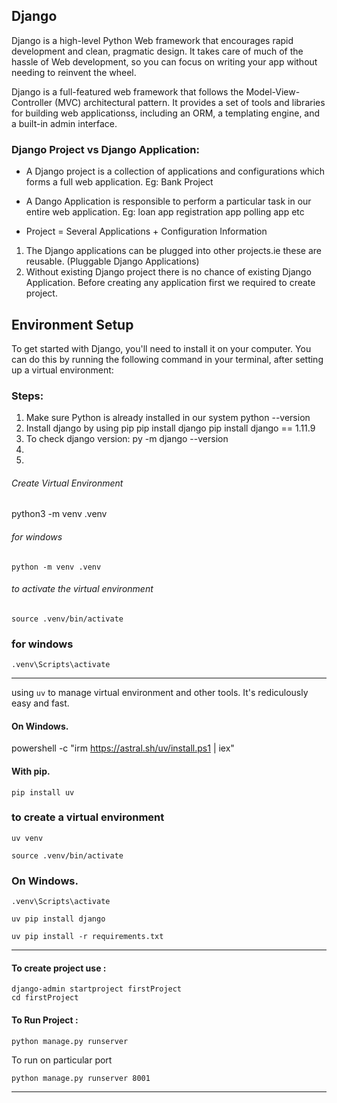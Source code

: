 <!-- @format -->

## Django

Django is a high-level Python Web framework that encourages rapid development and clean, pragmatic design. It takes care of much of the hassle of Web development, so you can focus on writing your app without needing to reinvent the wheel.

Django is a full-featured web framework that follows the Model-View-Controller (MVC) architectural pattern. It provides a set of tools and libraries for building web applicationss, including an ORM, a templating engine, and a built-in admin interface.

### Django Project vs Django Application:

- A Django project is a collection of applications and configurations which forms a full web application.
  Eg: Bank Project
- A Dango Application is responsible to perform a particular task in our entire web application.
  Eg: loan app
  registration app
  polling app etc

- Project = Several Applications + Configuration Information

1. The Django applications can be plugged into other projects.ie these are reusable.
   (Pluggable Django Applications)
2. Without existing Django project there is no chance of existing Django Application.
   Before creating any application first we required to create project.

## Environment Setup

To get started with Django, you'll need to install it on your computer. You can do this by running the following command in your terminal, after setting up a virtual environment:

### Steps:

1. Make sure Python is already installed in our system
   python --version
2. Install django by using pip
   pip install django
   pip install django == 1.11.9
3. To check django version:
   py -m django --version
4.
5.

###### Create Virtual Environment

python3 -m venv .venv

###### for windows

```
python -m venv .venv
```

###### to activate the virtual environment

```
source .venv/bin/activate
```

### for windows

```
.venv\Scripts\activate
```

---

using `uv` to manage virtual environment and other tools. It's rediculously easy and fast.

#### On Windows.

powershell -c "irm https://astral.sh/uv/install.ps1 | iex"

#### With pip.

```
pip install uv
```

### to create a virtual environment

```
uv venv
```

```
source .venv/bin/activate
```

### On Windows.

```
.venv\Scripts\activate
```

```
uv pip install django
```

```
uv pip install -r requirements.txt
```

---

#### To create project use :

```
django-admin startproject firstProject
cd firstProject
```

#### To Run Project :

```
python manage.py runserver
```

To run on particular port

```
python manage.py runserver 8001
```

---
